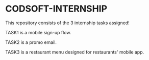 # CODSOFT-INTERNSHIP
This repository consists of the 3 internship tasks assigned!




TASK1 is a mobile sign-up flow.




TASK2 is a promo email.



TASK3 is a restaurant menu designed for restaurants' mobile app.
